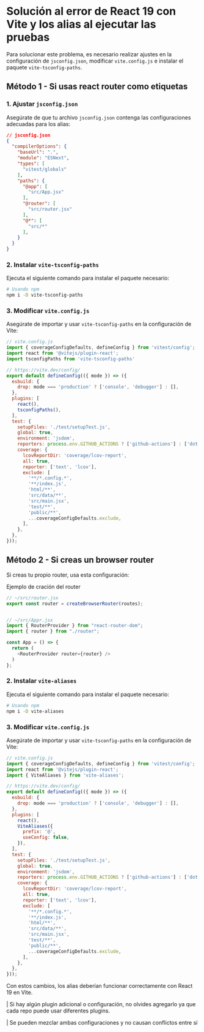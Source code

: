 # Solución al error de React 19 con Vite y los alias al ejecutar las pruebas

Para solucionar este problema, es necesario realizar ajustes en la configuración de `jsconfig.json`, modificar `vite.config.js` e instalar el paquete `vite-tsconfig-paths`.

## Método 1 - Si usas react router como etiquetas

### 1. Ajustar `jsconfig.json`

Asegúrate de que tu archivo `jsconfig.json` contenga las configuraciones adecuadas para los alias:

```json
// jsconfig.json
{
  "compilerOptions": {
    "baseUrl": ".",
    "module": "ESNext",
    "types": [
      "vitest/globals"
    ],
    "paths": {
      "@app": [
        "src/App.jsx"
      ],
      "@router": [
        "src/router.jsx"
      ],
      "@*": [
        "src/*"
      ],
    }
  }
}
```

### 2. Instalar `vite-tsconfig-paths`

Ejecuta el siguiente comando para instalar el paquete necesario:

```sh
# Usando npm
npm i -D vite-tsconfig-paths
```

### 3. Modificar `vite.config.js`

Asegúrate de importar y usar `vite-tsconfig-paths` en la configuración de Vite:

```js
// vite.config.js
import { coverageConfigDefaults, defineConfig } from 'vitest/config';
import react from '@vitejs/plugin-react';
import tsconfigPaths from 'vite-tsconfig-paths'

// https://vite.dev/config/
export default defineConfig(({ mode }) => ({
  esbuild: {
    drop: mode === 'production' ? ['console', 'debugger'] : [],
  },
  plugins: [
    react(),
    tsconfigPaths(),
  ],
  test: {
    setupFiles: './test/setupTest.js',
    global: true,
    environment: 'jsdom',
    reporters: process.env.GITHUB_ACTIONS ? ['github-actions'] : ['dot'],
    coverage: {
      lcovReportDir: 'coverage/lcov-report',
      all: true,
      reporter: ['text', 'lcov'],
      exclude: [
        '**/*.config.*',
        '**/index.js',
        'html/**',
        'src/data/**',
        'src/main.jsx',
        'test/**',
        'public/**',
        ...coverageConfigDefaults.exclude,
      ],
    },
  },
}));
```
## Método 2 - Si creas un browser router

Si creas tu propio router, usa esta configuración:

Ejemplo de cración del router

```javascript
// ~/src/router.jsx
export const router = createBrowserRouter(routes);


// ~/src/Appr.jsx
import { RouterProvider } from "react-router-dom";
import { router } from "./router";

const App = () => {
  return (
    <RouterProvider router={router} />
  )
};
```
### 2. Instalar `vite-aliases`

Ejecuta el siguiente comando para instalar el paquete necesario:

```sh
# Usando npm
npm i -D vite-aliases
```

### 3. Modificar `vite.config.js`

Asegúrate de importar y usar `vite-tsconfig-paths` en la configuración de Vite:

```js
// vite.config.js
import { coverageConfigDefaults, defineConfig } from 'vitest/config';
import react from '@vitejs/plugin-react';
import { ViteAliases } from 'vite-aliases';

// https://vite.dev/config/
export default defineConfig(({ mode }) => ({
  esbuild: {
    drop: mode === 'production' ? ['console', 'debugger'] : [],
  },
  plugins: [
    react(),
    ViteAliases({
      prefix: '@',
      useConfig: false,
    }),
  ],
  test: {
    setupFiles: './test/setupTest.js',
    global: true,
    environment: 'jsdom',
    reporters: process.env.GITHUB_ACTIONS ? ['github-actions'] : ['dot'],
    coverage: {
      lcovReportDir: 'coverage/lcov-report',
      all: true,
      reporter: ['text', 'lcov'],
      exclude: [
        '**/*.config.*',
        '**/index.js',
        'html/**',
        'src/data/**',
        'src/main.jsx',
        'test/**',
        'public/**',
        ...coverageConfigDefaults.exclude,
      ],
    },
  },
}));
```

Con estos cambios, los alias deberían funcionar correctamente con React 19 en Vite.

| Si hay algún plugin adicional o configuración, no olvides agregarlo ya que cada repo puede usar diferentes plugins.

| Se pueden mezclar ambas configuraciones y no causan conflictos entre sí
